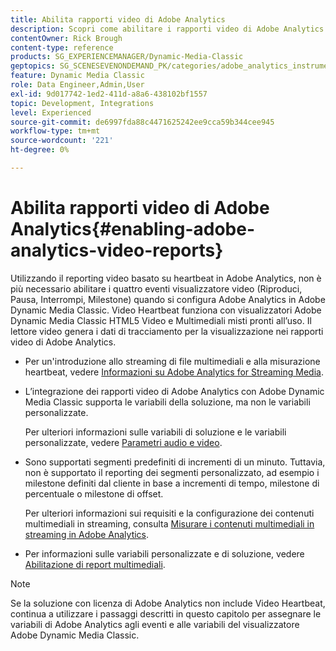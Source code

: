 ```yaml
---
title: Abilita rapporti video di Adobe Analytics
description: Scopri come abilitare i rapporti video di Adobe Analytics in Adobe Dynamic Media Classic.
contentOwner: Rick Brough
content-type: reference
products: SG_EXPERIENCEMANAGER/Dynamic-Media-Classic
geptopics: SG_SCENESEVENONDEMAND_PK/categories/adobe_analytics_instrumentation_kit
feature: Dynamic Media Classic
role: Data Engineer,Admin,User
exl-id: 9d017742-1ed2-411d-a8a6-438102bf1557
topic: Development, Integrations
level: Experienced
source-git-commit: de6997fda88c4471625242ee9cca59b344cee945
workflow-type: tm+mt
source-wordcount: '221'
ht-degree: 0%

---
```


# Abilita rapporti video di Adobe Analytics{#enabling-adobe-analytics-video-reports}

Utilizzando il reporting video basato su heartbeat in Adobe Analytics, non è più necessario abilitare i quattro eventi visualizzatore video (Riproduci, Pausa, Interrompi, Milestone) quando si configura Adobe Analytics in Adobe Dynamic Media Classic. Video Heartbeat funziona con visualizzatori Adobe Dynamic Media Classic HTML5 Video e Multimediali misti pronti all’uso. Il lettore video genera i dati di tracciamento per la visualizzazione nei rapporti video di Adobe Analytics.

* Per un&#39;introduzione allo streaming di file multimediali e alla misurazione heartbeat, vedere [Informazioni su Adobe Analytics for Streaming Media](https://experienceleague.adobe.com/it/docs/media-analytics/using/media-overview).

* L’integrazione dei rapporti video di Adobe Analytics con Adobe Dynamic Media Classic supporta le variabili della soluzione, ma non le variabili personalizzate.

  Per ulteriori informazioni sulle variabili di soluzione e le variabili personalizzate, vedere [Parametri audio e video](https://experienceleague.adobe.com/it/docs/media-analytics/using/implementation/variables/audio-video-parameters).

* Sono supportati segmenti predefiniti di incrementi di un minuto. Tuttavia, non è supportato il reporting dei segmenti personalizzato, ad esempio i milestone definiti dal cliente in base a incrementi di tempo, milestone di percentuale o milestone di offset.

  Per ulteriori informazioni sui requisiti e la configurazione dei contenuti multimediali in streaming, consulta [Misurare i contenuti multimediali in streaming in Adobe Analytics](https://experienceleague.adobe.com/it/docs/media-analytics/using/media-overview).

* Per informazioni sulle variabili personalizzate e di soluzione, vedere [Abilitazione di report multimediali](https://experienceleague.adobe.com/it/docs/media-analytics/using/media-reports/media-reports-enable#media-reports).

>[!NOTE]
>
>Se la soluzione con licenza di Adobe Analytics non include Video Heartbeat, continua a utilizzare i passaggi descritti in questo capitolo per assegnare le variabili di Adobe Analytics agli eventi e alle variabili del visualizzatore Adobe Dynamic Media Classic.
